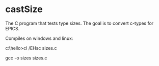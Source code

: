 # castSize
The C program that tests type sizes. The goal is to convert c-types for EPICS.

Compiles on windows and linux:

c:\hello>cl /EHsc sizes.c

gcc -o sizes sizes.c
